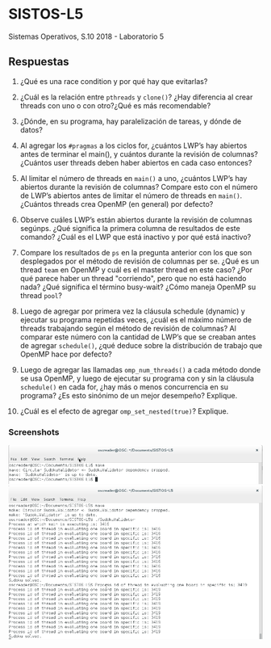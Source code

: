 # SISTOS-L5
Sistemas Operativos, S.10 2018 - Laboratorio 5

## Respuestas
1. ¿Qué es una race condition y por qué hay que evitarlas?

2. ¿Cuál es la relación entre ```pthreads``` y ```clone()```? ¿Hay diferencia al crear threads con uno o con otro?¿Qué es más recomendable?

3. ¿Dónde, en su programa, hay paralelización de tareas, y dónde de datos?

4. Al  agregar  los ```#pragmas```  a  los  ciclos for,  ¿cuántos  LWP’s hay  abiertos  antes  de  terminar  el main(), y cuántos durante la revisión de columnas? ¿Cuántos user threads deben haber abiertos en cada caso entonces?

5. Al limitar el número de threads en ```main()``` a uno, ¿cuántos LWP’s hay abiertos durante la revisión de columnas? Compare esto con el número de LWP’s abiertos antes de limitar el  número  de threads en ```main()```. ¿Cuántos threads crea OpenMP (en general) por defecto?

6. Observe cuáles LWP’s están abiertos durante la revisión de columnas segúnps. ¿Qué significa la primera columna de  resultados de  este comando? ¿Cuál es  el LWP que  está inactivo y por qué está inactivo?

7. Compare los resultados de ```ps``` en la pregunta anterior con los que son desplegados por el método de revisión de columnas per se. ¿Qué es un thread ```team``` en OpenMP y cuál es el master thread en  este caso? ¿Por  qué  parece  haber  un thread "corriendo", pero que  no  está  haciendo  nada? ¿Qué significa el término busy-wait? ¿Cómo maneja OpenMP su thread ```pool```?

8. Luego  de  agregar por  primera  vez la  cláusula schedule (dynamic) y  ejecutar  su  programa repetidas veces, ¿cuál es el máximo número de threads trabajando según el método de revisión de columnas? Al comparar este número con la cantidad de LWP’s que se creaban antes de agregar ```schedule()```, ¿qué deduce sobre la distribución de trabajo que OpenMP hace por defecto?

9. Luego de agregar las llamadas ```omp_num_threads()``` a cada método donde se usa OpenMP, y luego  de ejecutar  su  programa  con  y  sin  la  cláusula ```schedule()``` en  cada for,  ¿hay  más  o menos concurrencia en su programa? ¿Es esto sinónimo de un mejor desempeño? Explique.

10. ¿Cuál es el efecto de agregar ```omp_set_nested(true)```? Explique.

### Screenshots
![1](https://github.com/gbrolo/SISTOS-L5/blob/master/img/1.PNG)
![2](https://github.com/gbrolo/SISTOS-L5/blob/master/img/2.PNG)
